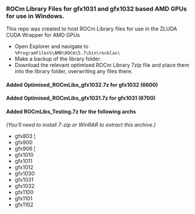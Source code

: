 ### ROCm Library Files for gfx1031 and gfx1032 based AMD GPUs for use in Windows.

This repo was created to host ROCm Library files for use in the ZLUDA CUDA Wrapper for AMD GPUs  

- Open Explorer and navigate to  `%ProgramFiles%\AMD\ROCm\5.7\bin\rocblas\`  
- Make a backup of the library folder.  
- Download the relevant optimised ROCm Library 7zip file and place them into the library folder, overwriting any files there.  

#### Added Optimised_ROCmLibs_gfx1032.7z for gfx1032 (6600)
#### Added Optimised_ROCmLibs_gfx1031.7z for gfx1031 (6700)

#### Added ROCmLibs_Testing.7z for the following archs
_(You'll need to install 7-zip or WinRAR to extract this archive.)_
- gfx803 [!](https://github.com/brknsoul/ROCmLibs/wiki/ROCmLibs_Testing-Notes)
- gfx900 
- gfx906 [!](https://github.com/brknsoul/ROCmLibs/wiki/ROCmLibs_Testing-Notes)
- gfx1010
- gfx1011
- gfx1012
- gfx1030
- gfx1031
- gfx1032
- gfx1100
- gfx1101
- gfx1102
